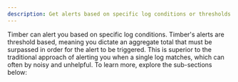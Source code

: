 ```yaml
---
description: Get alerts based on specific log conditions or thresholds.
---
```

Timber can alert you based on specific log conditions. Timber's alerts are threshold based, meaning you dictate an aggregate total that must be surpassed in order for the alert to be triggered. This is superior to the traditional approach of alerting you when a single log matches, which can often by noisy and unhelpful. To learn more, explore the sub-sections below:
